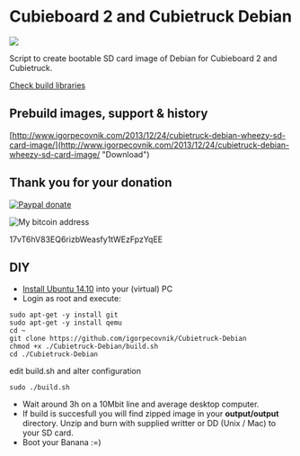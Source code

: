 Cubieboard 2 and Cubietruck Debian
================
![](http://www.igorpecovnik.com/wp-content/uploads/2014/11/cubietr1.png)

Script to create bootable SD card image of Debian for Cubieboard 2 and Cubietruck.

[Check build libraries](https://github.com/igorpecovnik/lib)

Prebuild images, support & history
------------------
[http://www.igorpecovnik.com/2013/12/24/cubietruck-debian-wheezy-sd-card-image/](http://www.igorpecovnik.com/2013/12/24/cubietruck-debian-wheezy-sd-card-image/ "Download")

Thank you for your donation
------------------

[![Paypal donate](https://www.paypalobjects.com/en_US/i/btn/btn_donate_SM.gif)](https://www.paypal.com/cgi-bin/webscr?cmd=_s-xclick&hosted_button_id=CUYH2KR36YB7W)

![My bitcoin address](http://www.igorpecovnik.com/wp-content/uploads/2014/10/bitcoinigor.png)

17vT6hV83EQ6rizbWeasfy1tWEzFpzYqEE

DIY
------------------
- [Install Ubuntu 14.10](http://releases.ubuntu.com/14.10/) into your (virtual) PC
- Login as root and execute:
```shell
sudo apt-get -y install git
sudo apt-get -y install qemu
cd ~
git clone https://github.com/igorpecovnik/Cubietruck-Debian
chmod +x ./Cubietruck-Debian/build.sh
cd ./Cubietruck-Debian
```
edit build.sh and alter configuration

```shell
sudo ./build.sh
```
- Wait around 3h on a 10Mbit line and average desktop computer.
- If build is succesfull you will find zipped image in your **output/output** directory. Unzip and burn with supplied writter or DD (Unix / Mac) to your SD card.
- Boot your Banana :=)
